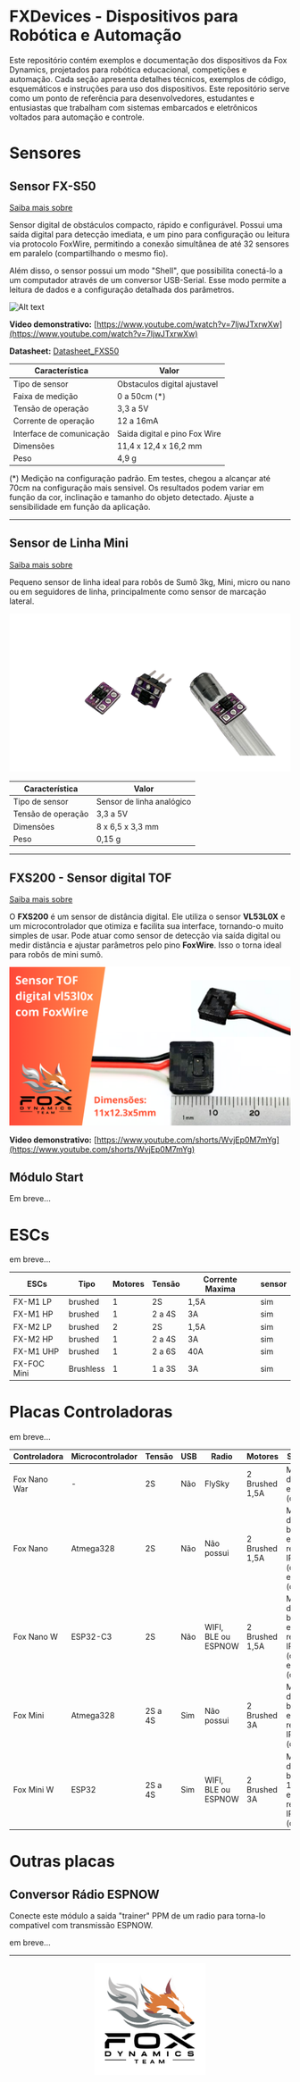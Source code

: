 # FXDevices - Dispositivos para Robótica e Automação

Este repositório contém exemplos e documentação dos dispositivos da Fox Dynamics, projetados para robótica educacional, competições e automação. Cada seção apresenta detalhes técnicos, exemplos de código, esquemáticos e instruções para uso dos dispositivos. Este repositório serve como um ponto de referência para desenvolvedores, estudantes e entusiastas que trabalham com sistemas embarcados e eletrônicos voltados para automação e controle.
<!--Sensores, modulos e placas controladoras da Fox Dynamics.-->

<!--
## Índice

- [Dispositivo 1: Sensor Mini Sumo](#Dispositivo-1:-Sensor-Mini-Sumo)
- [Dispositivo 2: Módulo Start](#Dispositivo-2:-Módulo-Start)
- [Dispositivo 3: Sensor de Linha Mini Sumo](#Dispositivo-3:-Sensor-de-linha-mini-sumo)
- [Dispositivo 4: ESC 2 motores Brushed](#Dispositivo-4:-ESC-2-motores-Brushed)
---
-->

# Sensores

## Sensor FX-S50

[Saiba mais sobre](./Sensor_FXS50/README.md)

Sensor digital de obstáculos compacto, rápido e configurável. Possui uma saída digital para detecção imediata, e um pino para configuração ou leitura via protocolo FoxWire, permitindo a conexão  simultânea de até 32 sensores em paralelo (compartilhando o mesmo fio).

Além disso, o sensor possui um modo "Shell", que possibilita conectá-lo a um computador através de um conversor USB-Serial. Esse modo permite a leitura de dados e a configuração detalhada dos parâmetros.

![Alt text](Sensor_FXS50/imagens/frente.png)

**Video demonstrativo:** [https://www.youtube.com/watch?v=7ljwJTxrwXw](https://www.youtube.com/watch?v=7ljwJTxrwXw) 

**Datasheet:** [Datasheet_FXS50](Sensor_FXS50/Datasheet_FX_S50.pdf) 

| Característica         | Valor                 |
|------------------------|-----------------------|
| Tipo de sensor         | Obstaculos digital ajustavel    |
| Faixa de medição       | 0 a 50cm (*)  |
| Tensão de operação     | 3,3 a 5V      |
| Corrente de operação   | 12 a 16mA     |
| Interface de comunicação | Saida digital e pino Fox Wire |
| Dimensões                | 11,4 x 12,4 x 16,2 mm    |
| Peso        | 4,9 g  |

(*) Medição na configuração padrão. Em testes, chegou a alcançar até 70cm na configuração mais sensivel. Os resultados podem variar em função da cor, inclinação e tamanho do objeto detectado. Ajuste a sensibilidade em função da aplicação.

---

## Sensor de Linha Mini

[Saiba mais sobre](./Sensor_linha/README.md)

Pequeno sensor de linha ideal para robôs de Sumô 3kg, Mini, micro ou nano ou em seguidores de linha, principalmente como sensor de marcação lateral.

![Alt text](Sensor_linha/imagens/sensor_linha.png)

| Característica         | Valor                 |
|------------------------|-----------------------|
| Tipo de sensor         | Sensor de linha analógico  |
| Tensão de operação     | 3,3 a 5V      |
| Dimensões                | 8 x 6,5 x 3,3 mm    |
| Peso        | 0,15 g  |

---

## FXS200 - Sensor digital TOF

[Saiba mais sobre](./Sensor_FXS200)

O **FXS200** é um sensor de distância digital. Ele utiliza o sensor **VL53L0X** e um microcontrolador que otimiza e facilita sua interface, tornando-o muito simples de usar. Pode atuar como sensor de detecção via saída digital ou medir distância e ajustar parâmetros pelo pino **FoxWire**. Isso o torna ideal para robôs de mini sumô.

![Alt text](Sensor_FXS200/FXS200_resumo.png)


**Video demonstrativo:** [https://www.youtube.com/shorts/WvjEp0M7mYg](https://www.youtube.com/shorts/WvjEp0M7mYg)


## Módulo Start
Em breve...

# ESCs

em breve...

| ESCs     | Tipo |  Motores | Tensão | Corrente Maxima | sensor |
|---|---|---|---|---|---|
| FX-M1 LP | brushed | 1 | 2S | 1,5A | sim |
| FX-M1 HP | brushed | 1 | 2 a 4S | 3A | sim |
| FX-M2 LP | brushed | 2 | 2S | 1,5A | sim |
| FX-M2 HP | brushed | 1 | 2 a 4S | 3A | sim |
| FX-M1 UHP | brushed | 1 | 2 a 6S | 40A | sim |  
| FX-FOC Mini | Brushless | 1 | 1 a 3S | 3A | sim |  
  
# Placas Controladoras

em breve...

| Controladora | Microcontrolador | Tensão | USB | Radio |  Motores | Sensores | Aplicação |
|---|---|---|---|---|---|---|---|
| Fox Nano War  | - | 2S | Não | FlySky | 2 Brushed 1,5A | Medição de bateria e IMU (opcional) | Combate Fada ou Ant |
| Fox Nano  | Atmega328 | 2S | Não | Não possui | 2 Brushed 1,5A | Medição de bateria, 5 entradas, receptor IR (opcinal) e IMU (opcional) | Combate Fada ou Ant |
| Fox Nano W | ESP32-C3 | 2S | Não | WIFI, BLE ou ESPNOW | 2 Brushed 1,5A | Medição de bateria, 4 entradas, receptor IR (opcinal) e IMU (opcional) | Combate Fada ou Ant e Mini ou Micro Sumo |
| Fox Mini | Atmega328 | 2S a 4S | Sim | Não possui | 2 Brushed 3A | Medição de bateria, 8 entradas, receptor IR e IMU (opcional) | Combate Ant ou Beeatle e Mini Sumo e Seguidor |
| Fox Mini W | ESP32 | 2S a 4S | Sim | WIFI, BLE ou ESPNOW | 2 Brushed 3A | Medição de bateria, 10 entradas, receptor IR e IMU (opcional) | Combate Ant ou Beeatle e Mini Sumo e Seguidor |

# Outras placas

## Conversor Rádio ESPNOW

Conecte este módulo a saida "trainer" PPM de um radio para torna-lo compativel com transmissão ESPNOW.

em breve...

---   


<p align="center">
  <img src="LogoFox.png" alt="Logo da Empresa" width="200px">
</p>

<!--- [Alt text](LogoFox.png) -->